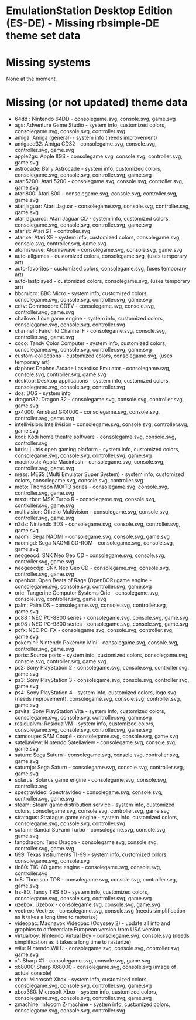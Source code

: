 # EmulationStation Desktop Edition (ES-DE) - Missing rbsimple-DE theme set data

# Missing systems

None at the moment.

# Missing (or not updated) theme data

* 64dd : Nintendo 64DD - consolegame.svg, console.svg, game.svg
* ags: Adventure Game Studio - system info, customized colors, consolegame.svg, console.svg, controller.svg
* amiga: Amiga (general) - system info (needs improvement)
* amigacd32: Amiga CD32 - consolegame.svg, console.svg, controller.svg, game.svg
* apple2gs: Apple IIGS - consolegame.svg, console.svg, controller.svg, game.svg
* astrocade: Bally Astrocade - system info, customized colors, consolegame.svg, console.svg, controller.svg, game.svg
* atari5200: Atari 5200 - consolegame.svg, console.svg, controller.svg, game.svg
* atari800: Atari 800 - consolegame.svg, console.svg, controller.svg, game.svg
* atarijaguar: Atari Jaguar - consolegame.svg, console.svg, controller.svg, game.svg
* atarijaguarcd: Atari Jaguar CD - system info, customized colors, consolegame.svg, console.svg, controller.svg, game.svg
* atarist: Atari ST - controller.svg
* atarixe: Atari XE - system info, customized colors, consolegame.svg, console.svg, controller.svg, game.svg
* atomiswave: Atomiswave - consolegame.svg, console.svg, game.svg
* auto-allgames - customized colors, consolegame.svg, (uses temporary art)
* auto-favorites - customized colors, consolegame.svg, (uses temporary art)
* auto-lastplayed - customized colors, consolegame.svg, (uses temporary art)
* bbcmicro: BBC Micro - system info, customized colors, consolegame.svg, console.svg, controller.svg, game.svg
* cdtv: Commodore CDTV - consolegame.svg, console.svg, controller.svg, game.svg
* chailove: Löve game engine - system info, customized colors, consolegame.svg, console.svg, controller.svg
* channelf: Fairchild Channel F - consolegame.svg, console.svg, controller.svg, game.svg
* coco: Tandy Color Computer - system info, customized colors, consolegame.svg, console.svg, controller.svg, game.svg
* custom-collections - customized colors, consolegame.svg, (uses temporary art)
* daphne: Daphne Arcade Laserdisc Emulator - consolegame.svg, console.svg, controller.svg, game.svg
* desktop: Desktop applications - system info, customized colors, consolegame.svg, console.svg, controller.svg
* dos: DOS - system info
* dragon32: Dragon 32 - consolegame.svg, console.svg, controller.svg, game.svg
* gx4000: Amstrad GX4000 - consolegame.svg, console.svg, controller.svg, game.svg
* intellivision: Intellivision - consolegame.svg, console.svg, controller.svg, game.svg
* kodi: Kodi home theatre software - consolegame.svg, console.svg, controller.svg
* lutris: Lutris open gaming platform - system info, customized colors, consolegame.svg, console.svg, controller.svg, game.svg
* macintosh: Apple Macintosh - consolegame.svg, console.svg, controller.svg, game.svg
* mess: MESS (Multi Emulator Super System) - system info, customized colors, consolegame.svg, console.svg, controller.svg
* moto: Thomson MO/TO series - consolegame.svg, console.svg, controller.svg, game.svg
* msxturbor: MSX Turbo R - consolegame.svg, console.svg, controller.svg, game.svg
* multivision: Othello Multivision - consolegame.svg, console.svg, controller.svg, game.svg
* n3ds: Nintendo 3DS - consolegame.svg, console.svg, controller.svg, game.svg
* naomi: Sega NAOMI - consolegame.svg, console.svg, game.svg
* naomigd: Sega NAOMI GD-ROM - consolegame.svg, console.svg, game.svg
* neogeocd: SNK Neo Geo CD - consolegame.svg, console.svg, controller.svg, game.svg
* neogeocdjp: SNK Neo Geo CD - consolegame.svg, console.svg, controller.svg, game.svg
* openbor: Open Beats of Rage (OpenBOR) game engine - consolegame.svg, console.svg, controller.svg, game.svg
* oric: Tangerine Computer Systems Oric - consolegame.svg, console.svg, controller.svg, game.svg
* palm: Palm OS - consolegame.svg, console.svg, controller.svg, game.svg
* pc88 : NEC PC-8800 series - consolegame.svg, console.svg, game.svg
* pc98 : NEC PC-9800 series - consolegame.svg, console.svg, game.svg
* pcfx: NEC PC-FX - consolegame.svg, console.svg, controller.svg, game.svg
* pokemini: Nintendo Pokémon Mini - consolegame.svg, console.svg, controller.svg, game.svg
* ports: Source ports - system info, customized colors, consolegame.svg, console.svg, controller.svg, game.svg
* ps2: Sony PlayStation 2 - consolegame.svg, console.svg, controller.svg, game.svg
* ps3: Sony PlayStation 3 - consolegame.svg, console.svg, controller.svg, game.svg
* ps4: Sony PlayStation 4 - system info, customized colors, logo.svg (needs improvement), consolegame.svg, console.svg, controller.svg, game.svg
* psvita: Sony PlayStation Vita - system info, customized colors, consolegame.svg, console.svg, controller.svg, game.svg
* residualvm: ResidualVM - system info, customized colors, consolegame.svg, console.svg, controller.svg, game.svg
* samcoupe: SAM Coupé - consolegame.svg, console.svg, game.svg
* satellaview: Nintendo Satellaview - consolegame.svg, console.svg, game.svg
* saturn: Sega Saturn - consolegame.svg, console.svg, controller.svg, game.svg
* saturnjp: Sega Saturn - consolegame.svg, console.svg, controller.svg, game.svg
* solarus: Solarus game engine - consolegame.svg, console.svg, controller.svg
* spectravideo: Spectravideo - consolegame.svg, console.svg, controller.svg, game.svg
* steam: Steam game distribution service - system info, customized colors, consolegame.svg, console.svg, controller.svg, game.svg
* stratagus: Stratagus game engine - system info, customized colors, consolegame.svg, console.svg, controller.svg
* sufami: Bandai SuFami Turbo - consolegame.svg, console.svg, game.svg
* tanodragon: Tano Dragon - consolegame.svg, console.svg, controller.svg, game.svg
* ti99: Texas Instruments TI-99 - system info, customized colors, consolegame.svg, console.svg
* tic80: TIC-80 game engine - consolegame.svg, console.svg, controller.svg
* to8: Thomson TO8 - consolegame.svg, console.svg, controller.svg, game.svg
* trs-80: Tandy TRS 80 - system info, customized colors, consolegame.svg, console.svg, controller.svg, game.svg
* uzebox: Uzebox - consolegame.svg, console.svg, game.svg
* vectrex: Vectrex - consolegame.svg, console.svg (needs simplification as it takes a long time to rasterize)
* videopac: Magnavox Videopac (Odyssey 2) - update all info and graphics to differentiate European version from USA version
* virtualboy: Nintendo Virtual Boy - consolegame.svg, console.svg (needs simplification as it takes a long time to rasterize)
* wiiu: Nintendo Wii U - consolegame.svg, console.svg, controller.svg, game.svg
* x1:  Sharp X1 - consolegame.svg, console.svg, game.svg
* x68000: Sharp X68000 - consolegame.svg, console.svg (image of actual console)
* xbox: Microsoft Xbox - system info, customized colors, consolegame.svg, console.svg, controller.svg, game.svg
* xbox360: Microsoft Xbox - system info, customized colors, consolegame.svg, console.svg, controller.svg, game.svg
* zmachine: Infocom Z-machine - system info, customized colors, consolegame.svg, console.svg, controller.svg
